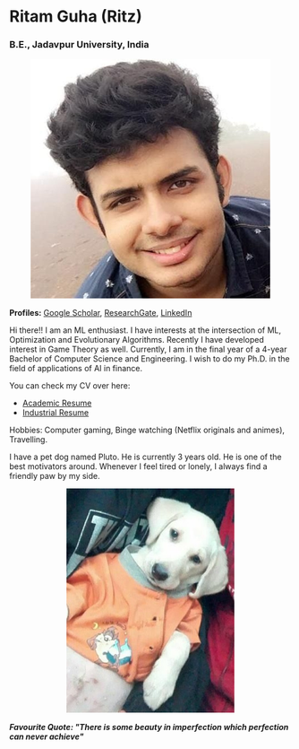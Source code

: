 # Ritam Guha (Ritz)
### B.E., Jadavpur University, India
<p align = "center">
  <img src = "website_pic_1.jpg">
</p>

**Profiles:** [Google Scholar](https://scholar.google.com/citations?user=sjZjJzcAAAAJ&hl=en), [ResearchGate](https://www.researchgate.net/profile/Ritam_Guha), [LinkedIn](https://www.linkedin.com/in/ritam-guha-08b9a3138/)

Hi there!! I am an ML enthusiast. I have interests at the intersection of ML, Optimization and Evolutionary Algorithms. Recently I have developed interest in Game Theory as well. Currently, I am in the final year of a 4-year Bachelor of Computer Science and Engineering. I wish to do my Ph.D. in the field of applications of AI in finance. 

You can check my CV over here:
* [Academic Resume](https://github.com/Ritam-Guha/Ritam-Guha.github.io/blob/master/Academic_resume.pdf)
* [Industrial Resume](https://github.com/Ritam-Guha/Ritam-Guha.github.io/blob/master/Industrial_resume.pdf)

Hobbies: Computer gaming, Binge watching (Netflix originals and animes), Travelling.

I have a pet dog named Pluto. He is currently 3 years old. He is one of the best motivators around. Whenever I feel tired or lonely, I always find a friendly paw by my side. 

<p align=center>
  <img src=pluto_pic.jpg width=300px height=400px>
</p>

***Favourite Quote: "There is some beauty in imperfection which perfection can never achieve"***








